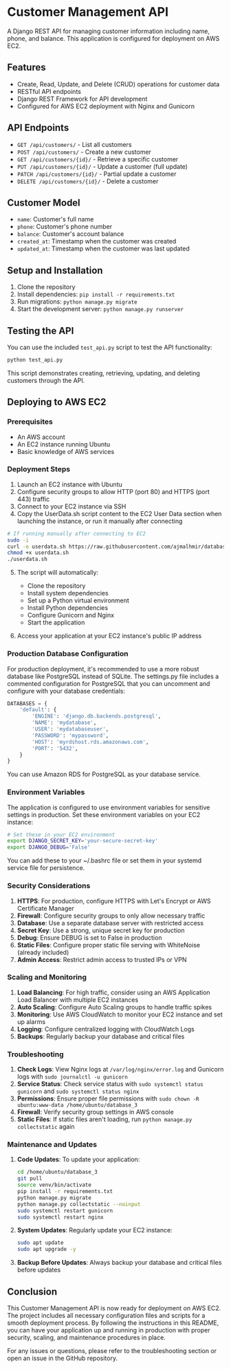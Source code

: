 # Customer Management API

A Django REST API for managing customer information including name, phone, and balance. This application is configured for deployment on AWS EC2.

## Features

- Create, Read, Update, and Delete (CRUD) operations for customer data
- RESTful API endpoints
- Django REST Framework for API development
- Configured for AWS EC2 deployment with Nginx and Gunicorn

## API Endpoints

- `GET /api/customers/` - List all customers
- `POST /api/customers/` - Create a new customer
- `GET /api/customers/{id}/` - Retrieve a specific customer
- `PUT /api/customers/{id}/` - Update a customer (full update)
- `PATCH /api/customers/{id}/` - Partial update a customer
- `DELETE /api/customers/{id}/` - Delete a customer

## Customer Model

- `name`: Customer's full name
- `phone`: Customer's phone number
- `balance`: Customer's account balance
- `created_at`: Timestamp when the customer was created
- `updated_at`: Timestamp when the customer was last updated

## Setup and Installation

1. Clone the repository
2. Install dependencies: `pip install -r requirements.txt`
3. Run migrations: `python manage.py migrate`
4. Start the development server: `python manage.py runserver`

## Testing the API

You can use the included `test_api.py` script to test the API functionality:

```bash
python test_api.py
```

This script demonstrates creating, retrieving, updating, and deleting customers through the API.

## Deploying to AWS EC2

### Prerequisites

- An AWS account
- An EC2 instance running Ubuntu
- Basic knowledge of AWS services

### Deployment Steps

1. Launch an EC2 instance with Ubuntu
2. Configure security groups to allow HTTP (port 80) and HTTPS (port 443) traffic
3. Connect to your EC2 instance via SSH
4. Copy the UserData.sh script content to the EC2 User Data section when launching the instance, or run it manually after connecting

```bash
# If running manually after connecting to EC2
sudo -i
curl -o userdata.sh https://raw.githubusercontent.com/ajmalhmir/database_3/main/UserData.sh
chmod +x userdata.sh
./userdata.sh
```

5. The script will automatically:
   - Clone the repository
   - Install system dependencies
   - Set up a Python virtual environment
   - Install Python dependencies
   - Configure Gunicorn and Nginx
   - Start the application

6. Access your application at your EC2 instance's public IP address

### Production Database Configuration

For production deployment, it's recommended to use a more robust database like PostgreSQL instead of SQLite. The settings.py file includes a commented configuration for PostgreSQL that you can uncomment and configure with your database credentials:

```python
DATABASES = {
    'default': {
        'ENGINE': 'django.db.backends.postgresql',
        'NAME': 'mydatabase',
        'USER': 'mydatabaseuser',
        'PASSWORD': 'mypassword',
        'HOST': 'myrdshost.rds.amazonaws.com',
        'PORT': '5432',
    }
}
```

You can use Amazon RDS for PostgreSQL as your database service.

### Environment Variables

The application is configured to use environment variables for sensitive settings in production. Set these environment variables on your EC2 instance:

```bash
# Set these in your EC2 environment
export DJANGO_SECRET_KEY='your-secure-secret-key'
export DJANGO_DEBUG='False'
```

You can add these to your ~/.bashrc file or set them in your systemd service file for persistence.

### Security Considerations

1. **HTTPS**: For production, configure HTTPS with Let's Encrypt or AWS Certificate Manager
2. **Firewall**: Configure security groups to only allow necessary traffic
3. **Database**: Use a separate database server with restricted access
4. **Secret Key**: Use a strong, unique secret key for production
5. **Debug**: Ensure DEBUG is set to False in production
6. **Static Files**: Configure proper static file serving with WhiteNoise (already included)
7. **Admin Access**: Restrict admin access to trusted IPs or VPN

### Scaling and Monitoring

1. **Load Balancing**: For high traffic, consider using an AWS Application Load Balancer with multiple EC2 instances
2. **Auto Scaling**: Configure Auto Scaling groups to handle traffic spikes
3. **Monitoring**: Use AWS CloudWatch to monitor your EC2 instance and set up alarms
4. **Logging**: Configure centralized logging with CloudWatch Logs
5. **Backups**: Regularly backup your database and critical files

### Troubleshooting

1. **Check Logs**: View Nginx logs at `/var/log/nginx/error.log` and Gunicorn logs with `sudo journalctl -u gunicorn`
2. **Service Status**: Check service status with `sudo systemctl status gunicorn` and `sudo systemctl status nginx`
3. **Permissions**: Ensure proper file permissions with `sudo chown -R ubuntu:www-data /home/ubuntu/database_3`
4. **Firewall**: Verify security group settings in AWS console
5. **Static Files**: If static files aren't loading, run `python manage.py collectstatic` again

### Maintenance and Updates

1. **Code Updates**: To update your application:
   ```bash
   cd /home/ubuntu/database_3
   git pull
   source venv/bin/activate
   pip install -r requirements.txt
   python manage.py migrate
   python manage.py collectstatic --noinput
   sudo systemctl restart gunicorn
   sudo systemctl restart nginx
   ```

2. **System Updates**: Regularly update your EC2 instance:
   ```bash
   sudo apt update
   sudo apt upgrade -y
   ```

3. **Backup Before Updates**: Always backup your database and critical files before updates

## Conclusion

This Customer Management API is now ready for deployment on AWS EC2. The project includes all necessary configuration files and scripts for a smooth deployment process. By following the instructions in this README, you can have your application up and running in production with proper security, scaling, and maintenance procedures in place.

For any issues or questions, please refer to the troubleshooting section or open an issue in the GitHub repository.